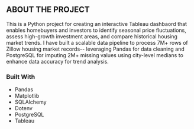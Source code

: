 ## ABOUT THE PROJECT

This is a Python project for creating an interactive Tableau dashbaord that enables homebuyers and investors to identify seasonal price fluctuations, assess high-growth investment areas, and compare historical housing market trends. I have built a scalable data pipeline to process 7M+ rows of Zillow housing market records-- leveraging Pandas for data cleaning and PostgreSQL for imputing 2M+ missing values using city-level medians to enhance data accuracy for trend analysis. 

### Built With

* Pandas
* Matplotlib
* SQLAlchemy
* Dotenv
* PostgreSQL
* Tableau

